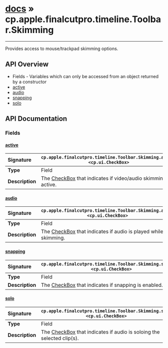 # [docs](index.md) » cp.apple.finalcutpro.timeline.Toolbar.Skimming
---

Provides access to mouse/trackpad skimming options.

## API Overview
* Fields - Variables which can only be accessed from an object returned by a constructor
 * [active](#active)
 * [audio](#audio)
 * [snapping](#snapping)
 * [solo](#solo)

## API Documentation

### Fields

#### [active](#active)
| <span style="float: left;">**Signature**</span> | <span style="float: left;">`cp.apple.finalcutpro.timeline.Toolbar.Skimming.active <cp.ui.CheckBox>` </span>                                                          |
| -----------------------------------------------------|---------------------------------------------------------------------------------------------------------|
| **Type**                                             | Field |
| **Description**                                      | The [CheckBox](cp.ui.CheckBox.md) that indicates if video/audio skimming is active. |

#### [audio](#audio)
| <span style="float: left;">**Signature**</span> | <span style="float: left;">`cp.apple.finalcutpro.timeline.Toolbar.Skimming.audio <cp.ui.CheckBox>` </span>                                                          |
| -----------------------------------------------------|---------------------------------------------------------------------------------------------------------|
| **Type**                                             | Field |
| **Description**                                      | The [CheckBox](cp.ui.CheckBox.md) that indicates if audio is played while skimming. |

#### [snapping](#snapping)
| <span style="float: left;">**Signature**</span> | <span style="float: left;">`cp.apple.finalcutpro.timeline.Toolbar.Skimming.snapping <cp.ui.CheckBox>` </span>                                                          |
| -----------------------------------------------------|---------------------------------------------------------------------------------------------------------|
| **Type**                                             | Field |
| **Description**                                      | The [CheckBox](cp.ui.CheckBox.md) that indicates if snapping is enabled. |

#### [solo](#solo)
| <span style="float: left;">**Signature**</span> | <span style="float: left;">`cp.apple.finalcutpro.timeline.Toolbar.Skimming.solo <cp.ui.CheckBox>` </span>                                                          |
| -----------------------------------------------------|---------------------------------------------------------------------------------------------------------|
| **Type**                                             | Field |
| **Description**                                      | The [CheckBox](cp.ui.CheckBox.md) that indicates if audio is soloing the selected clip(s). |

